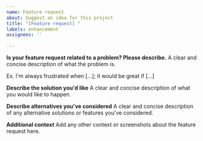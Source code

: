 ```yaml
---
name: Feature request
about: Suggest an idea for this project
title: "[Feature request] "
labels: enhancement
assignees: ''

---
```


**Is your feature request related to a problem? Please describe.**
A clear and concise description of what the problem is.

Ex. I'm always frustrated when [...]; it would be great if [...]

**Describe the solution you'd like**
A clear and concise description of what you would like to happen.

**Describe alternatives you've considered**
A clear and concise description of any alternative solutions or features you've considered.

**Additional context**
Add any other context or screenshots about the feature request here.
